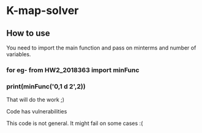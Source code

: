 # K-map-solver
## How to use  
You need to import the main function and pass on minterms and number of variables.  
### for eg- from HW2_2018363 import minFunc  
### print(minFunc('0,1 d 2',2))  
That will do the work ;)
  
   Code has vulnerabilities 
      
This code is not general. It might fail on some cases :(
